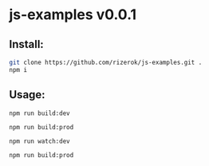 js-examples v0.0.1
===================


Install:
-------------------
```sh
git clone https://github.com/rizerok/js-examples.git .
npm i
```

Usage:
-------------------
```npm run build:dev```

```npm run build:prod```

```npm run watch:dev```

```npm run build:prod```